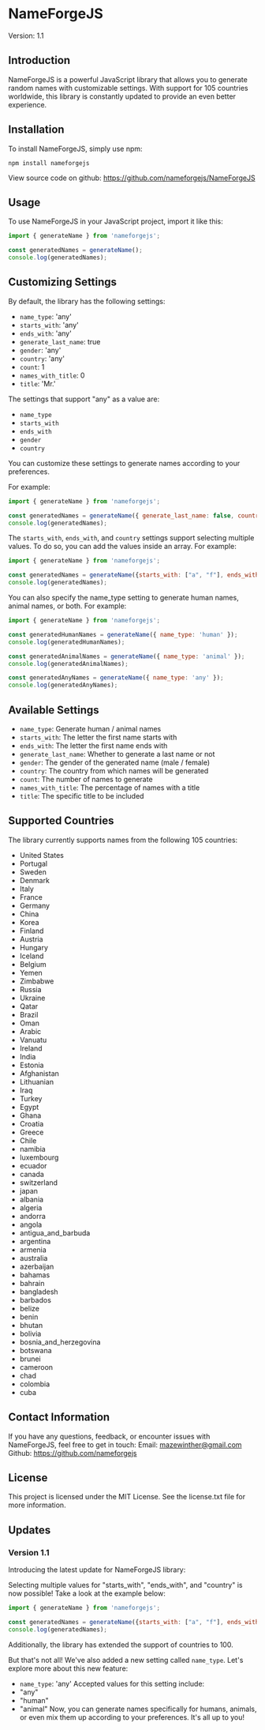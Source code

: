 # NameForgeJS

Version: 1.1

## Introduction
NameForgeJS is a powerful JavaScript library that allows you to generate random names with customizable settings. With support for 105 countries worldwide, this library is constantly updated to provide an even better experience.

## Installation
To install NameForgeJS, simply use npm:
```
npm install nameforgejs
```
View source code on github: https://github.com/nameforgejs/NameForgeJS

## Usage
To use NameForgeJS in your JavaScript project, import it like this:
```javascript
import { generateName } from 'nameforgejs';

const generatedNames = generateName();
console.log(generatedNames);
```

## Customizing Settings
By default, the library has the following settings:
- `name_type`: 'any'
- `starts_with`: 'any'
- `ends_with`: 'any'
- `generate_last_name`: true
- `gender`: 'any'
- `country`: 'any'
- `count`: 1
- `names_with_title`: 0
- `title`: 'Mr.'

The settings that support "any" as a value are:
- `name_type`
- `starts_with`
- `ends_with`
- `gender`
- `country`

You can customize these settings to generate names according to your preferences. 

For example:
```javascript
import { generateName } from 'nameforgejs';

const generatedNames = generateName({ generate_last_name: false, country: "brazil" });
console.log(generatedNames);
```

The `starts_with`, `ends_with`, and `country` settings support selecting multiple values. To do so, you can add the values inside an array. For example:
```javascript
import { generateName } from 'nameforgejs';

const generatedNames = generateName({starts_with: ["a", "f"], ends_with: ["g", "k"] country: ["spain", "italy"]});
console.log(generatedNames);
```

You can also specify the name_type setting to generate human names, animal names, or both. For example:
```javascript
import { generateName } from 'nameforgejs';

const generatedHumanNames = generateName({ name_type: 'human' });
console.log(generatedHumanNames);

const generatedAnimalNames = generateName({ name_type: 'animal' });
console.log(generatedAnimalNames);

const generatedAnyNames = generateName({ name_type: 'any' });
console.log(generatedAnyNames);
```

## Available Settings
- `name_type`: Generate human / animal names
- `starts_with`: The letter the first name starts with
- `ends_with`: The letter the first name ends with
- `generate_last_name`: Whether to generate a last name or not
- `gender`: The gender of the generated name (male / female)
- `country`: The country from which names will be generated
- `count`: The number of names to generate
- `names_with_title`: The percentage of names with a title
- `title`: The specific title to be included

## Supported Countries
The library currently supports names from the following 105 countries:
- United States
- Portugal
- Sweden
- Denmark
- Italy
- France
- Germany
- China
- Korea
- Finland
- Austria
- Hungary
- Iceland
- Belgium
- Yemen
- Zimbabwe
- Russia
- Ukraine
- Qatar
- Brazil
- Oman
- Arabic
- Vanuatu
- Ireland
- India
- Estonia
- Afghanistan
- Lithuanian
- Iraq
- Turkey
- Egypt
- Ghana
- Croatia
- Greece
- Chile
- namibia
- luxembourg
- ecuador
- canada
- switzerland
- japan
- albania
- algeria
- andorra
- angola
- antigua_and_barbuda
- argentina
- armenia
- australia
- azerbaijan
- bahamas
- bahrain
- bangladesh
- barbados
- belize
- benin
- bhutan
- bolivia
- bosnia_and_herzegovina
- botswana
- brunei
- cameroon
- chad
- colombia
- cuba

## Contact Information
If you have any questions, feedback, or encounter issues with NameForgeJS, feel free to get in touch:
Email: mazewinther@gmail.com
Github: https://github.com/nameforgejs

## License
This project is licensed under the MIT License. See the license.txt file for more information.

## Updates
### Version 1.1
Introducing the latest update for NameForgeJS library:

Selecting multiple values for "starts_with", "ends_with", and "country" is now possible! Take a look at the example below:
```javascript
import { generateName } from 'nameforgejs';

const generatedNames = generateName({starts_with: ["a", "f"], ends_with: ["g", "k"], country: ["spain", "italy"]});
console.log(generatedNames);
```

Additionally, the library has extended the support of countries to 100.

But that's not all! We've also added a new setting called `name_type`. Let's explore more about this new feature:
- `name_type`: 'any'
Accepted values for this setting include: 
- "any"
- "human"
- "animal"
Now, you can generate names specifically for humans, animals, or even mix them up according to your preferences. It's all up to you!

